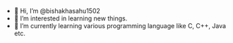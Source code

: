 - 👋 Hi, I’m @bishakhasahu1502
- 👀 I’m interested in learning new things.
- 🌱 I’m currently learning various programming language like C, C++, Java etc.

<!---
bishakhasahu1502/bishakhasahu1502 is a ✨ special ✨ repository because its `README.md` (this file) appears on your GitHub profile.
You can click the Preview link to take a look at your changes.
--->
